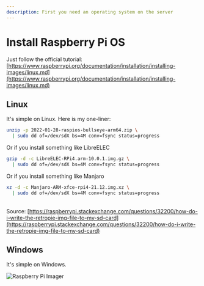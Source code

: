 ```yaml
---
description: First you need an operating system on the server
---
```


# Install Raspberry Pi OS

Just follow the official tutorial: [https://www.raspberrypi.org/documentation/installation/installing-images/linux.md](https://www.raspberrypi.org/documentation/installation/installing-images/linux.md)

## Linux

It's simple on Linux. Here is my one-liner:

```bash
unzip -p 2022-01-28-raspios-bullseye-arm64.zip \
  | sudo dd of=/dev/sdX bs=4M conv=fsync status=progress
```

Or if you install something like LibreELEC

```bash
gzip -d -c LibreELEC-RPi4.arm-10.0.1.img.gz \
  | sudo dd of=/dev/sdX bs=4M conv=fsync status=progress
```

Or if you install something like Manjaro

```bash
xz -d -c Manjaro-ARM-xfce-rpi4-21.12.img.xz \
  | sudo dd of=/dev/sdX bs=4M conv=fsync status=progress
```

\
Source: [https://raspberrypi.stackexchange.com/questions/32200/how-do-i-write-the-retropie-img-file-to-my-sd-card](https://raspberrypi.stackexchange.com/questions/32200/how-do-i-write-the-retropie-img-file-to-my-sd-card)

## Windows

It's simple on Windows.

![Raspberry Pi Imager](<../.gitbook/assets/2022-07-02 22\_37\_47-Raspberry Pi Imager v1.4.png>)
